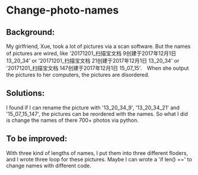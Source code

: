# Change-photo-names
## Background: 
My girlfriend, Xue, took a lot of pictures via a scan software. But the names of pictures are wired, like '20171201_扫描宝文档 9创建于2017年12月1日 13_20_34' or '20171201_扫描宝文档 21创建于2017年12月1日 13_20_34' or '20171201_扫描宝文档 147创建于2017年12月1日 15_07_15'.　When she output the pictures to her computers, the pictures are disordered. 

## Solutions:
I found if I can rename the picture with '13_20_34_9', '13_20_34_21' and '15_07_15_147', the pictures can be reordered with the names. So what I did is change the names of there 700+ photos via python.

## To be improved:
With three kind of lengths of names, I put them into three different floders, and I wrote three loop for these pictures. Maybe I can wrote a 'if len() ==' to change names with different code.
